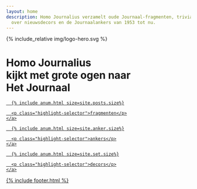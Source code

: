 ```yaml
---
layout: home
description: Homo Journalius verzamelt oude Journaal-fragmenten, triviale weetjes
  over nieuwsdecors en de Journaalankers van 1953 tot nu.
---
```


<div class="hero">
  <div class="grid grid-pad">
    <div class="hero-image">
      {% include_relative img/logo-hero.svg %}
    </div>
    <h1 class="hero-title"><strong>Homo&nbsp;Journalius</strong><br/>kijkt met grote ogen naar Het&nbsp;Journaal</h1>
  </div>
</div>

<div class="container-fluid">

<div class="col-sm-4">
  <div class="highlight">
    <a class="highlight-link" href="/fragmenten">
      <!--<span class="highlight-big number">{{ site.posts | size }}</span>-->

      {% include anum.html size=site.posts.size%}

      <p class="highlight-selector">fragmenten</p>
    </a>
  </div>
</div>

<div class="col-sm-4">
  <div class="highlight">
    <a class="highlight-link" href="/ankers">
      <!--<span class="highlight-big">{{ site.anker | size }}</span>-->

      {% include anum.html size=site.anker.size%}

      <p class="highlight-selector">ankers</p>
    </a>
  </div>
</div>

<div class="col-sm-4">
  <div class="highlight">
    <a class="highlight-link" href="/sets">

      {% include anum.html size=site.set.size%}

      <p class="highlight-selector">decors</p>
    </a>
  </div>
</div>

</div>

{% include footer.html %}
